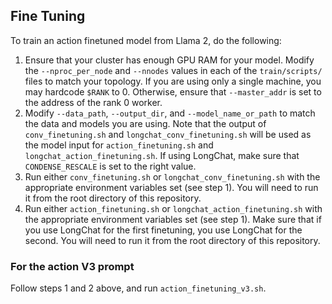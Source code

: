 ## Fine Tuning

To train an action finetuned model from Llama 2, do the following:

1.  Ensure that your cluster has enough GPU RAM for your model. Modify the `--nproc_per_node` and `--nnodes` values in each of the `train/scripts/` files to match your topology. If you are using only a single machine, you may hardcode `$RANK` to 0. Otherwise, ensure that `--master_addr` is set to the address of the rank 0 worker.
2.  Modify `--data_path`, `--output_dir`, and `--model_name_or_path` to match the data and models you are using. Note that the output of `conv_finetuning.sh` and `longchat_conv_finetuning.sh` will be used as the model input for `action_finetuning.sh` and `longchat_action_finetuning.sh`. If using LongChat, make sure that `CONDENSE_RESCALE` is set to the right value.
3.  Run either `conv_finetuning.sh` or `longchat_conv_finetuning.sh` with the appropriate environment variables set (see step 1). You will need to run it from the root directory of this repository.
4.  Run either `action_finetuning.sh` or `longchat_action_finetuning.sh` with the appropriate environment variables set (see step 1). Make sure that if you use LongChat for the first finetuning, you use LongChat for the second. You will need to run it from the root directory of this repository.

### For the action V3 prompt

Follow steps 1 and 2 above, and run `action_finetuning_v3.sh`.
